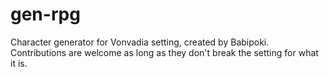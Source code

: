 # gen-rpg
 Character generator for Vonvadia setting, created by Babipoki. Contributions are welcome as long as they don't break the setting for what it is.
